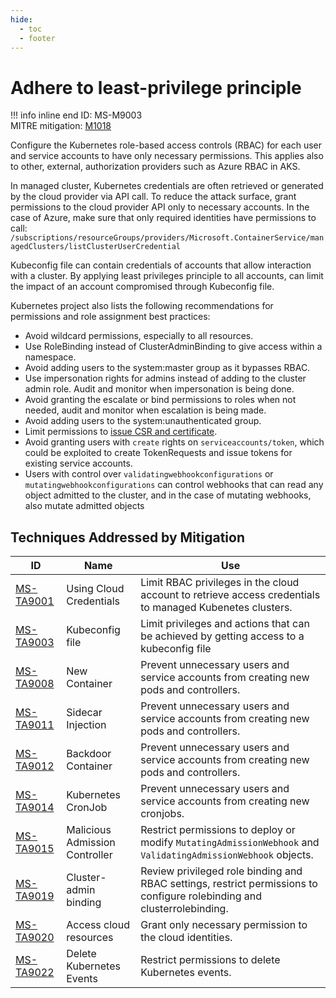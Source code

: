 ```yaml
---
hide:
  - toc
  - footer
---
```


# Adhere to least-privilege principle

!!! info inline end
    ID: MS-M9003<br>
    MITRE mitigation: [M1018](https://attack.mitre.org/mitigations/M1018/)


Configure the Kubernetes role-based access controls (RBAC) for each user and service accounts to have only necessary permissions. This applies also to other, external, authorization providers such as Azure RBAC in AKS.

In managed cluster, Kubernetes credentials are often retrieved or generated by the cloud provider via API call. To reduce the attack surface, grant permissions to the cloud provider API only to necessary accounts. In the case of Azure, make sure that only required identities have permissions to call: `/subscriptions/resourceGroups/providers/Microsoft.ContainerService/managedClusters/listClusterUserCredential`

Kubeconfig file can contain credentials of accounts that allow interaction with a cluster. By applying least privileges principle to all accounts, can limit the impact of an account compromised through Kubeconfig file.

Kubernetes project also lists the following recommendations for permissions and role assignment best practices:

 * Avoid wildcard permissions, especially to all resources.
 * Use RoleBinding instead of ClusterAdminBinding to give access within a namespace.
 * Avoid adding users to the system:master group as it bypasses RBAC.
 * Use impersonation rights for admins instead of adding to the cluster admin role. Audit and monitor when impersonation is being done.
 * Avoid granting the escalate or bind permissions to roles when not needed, audit and monitor when escalation is being made.
 * Avoid adding users to the system:unauthenticated group.
 * Limit permissions to [issue CSR and certificate](https://kubernetes.io/docs/concepts/security/rbac-good-practices/#csrs-and-certificate-issuing).
 * Avoid granting users with `create` rights on `serviceaccounts/token`, which could be exploited to create TokenRequests and issue tokens for existing service accounts.
 * Users with control over `validatingwebhookconfigurations` or `mutatingwebhookconfigurations` can control webhooks that can read any object admitted to the cluster, and in the case of mutating webhooks, also mutate admitted objects


## Techniques Addressed by Mitigation

|ID|Name|Use|
|--|----------|-----------|
|[MS-TA9001](../techniques/Using%20Cloud%20Credentials.md)|Using Cloud Credentials|Limit RBAC privileges in the cloud account to retrieve access credentials to managed Kubenetes clusters.|
|[MS-TA9003](../techniques/Kubeconfig%20file.md)|Kubeconfig file|Limit privileges and actions that can be achieved by getting access to a kubeconfig file|
|[MS-TA9008](../techniques/New%20Container.md)|New Container|Prevent unnecessary users and service accounts from creating new pods and controllers.|
|[MS-TA9011](../techniques/Sidecar%20Injection.md)|Sidecar Injection|Prevent unnecessary users and service accounts from creating new pods and controllers.|
|[MS-TA9012](../techniques/Backdoor%20container.md)|Backdoor Container|Prevent unnecessary users and service accounts from creating new pods and controllers.|
|[MS-TA9014](../techniques/Kubernetes%20CronJob.md)|Kubernetes CronJob|Prevent unnecessary users and service accounts from creating new cronjobs.|
|[MS-TA9015](../techniques/Malicious%20admission%20controller.md)|Malicious Admission Controller|Restrict permissions to deploy or modify `MutatingAdmissionWebhook` and `ValidatingAdmissionWebhook` objects.|
|[MS-TA9019](../techniques/Cluster-admin%20binding.md)|Cluster-admin binding|Review privileged role binding and RBAC settings, restrict permissions to configure rolebinding and clusterrolebinding.|
|[MS-TA9020](../techniques/Access%20cloud%20resources.md)|Access cloud resources|Grant only necessary permission to the cloud identities.|
|[MS-TA9022](../techniques/Delete%20K8S%20events.md)|Delete Kubernetes Events|Restrict permissions to delete Kubernetes events.|